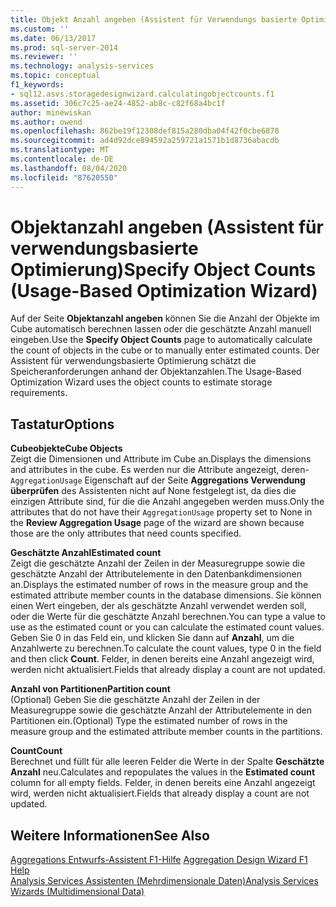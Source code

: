 ```yaml
---
title: Objekt Anzahl angeben (Assistent für Verwendungs basierte Optimierung) | Microsoft-Dokumentation
ms.custom: ''
ms.date: 06/13/2017
ms.prod: sql-server-2014
ms.reviewer: ''
ms.technology: analysis-services
ms.topic: conceptual
f1_keywords:
- sql12.asvs.storagedesignwizard.calculatingobjectcounts.f1
ms.assetid: 306c7c25-ae24-4852-ab8c-c82f68a4bc1f
author: minewiskan
ms.author: owend
ms.openlocfilehash: 862be19f12308def815a280dba04f42f0cbe6878
ms.sourcegitcommit: ad4d92dce894592a259721a1571b1d8736abacdb
ms.translationtype: MT
ms.contentlocale: de-DE
ms.lasthandoff: 08/04/2020
ms.locfileid: "87620550"
---
```

# <a name="specify-object-counts-usage-based-optimization-wizard"></a><span data-ttu-id="22dc4-102">Objektanzahl angeben (Assistent für verwendungsbasierte Optimierung)</span><span class="sxs-lookup"><span data-stu-id="22dc4-102">Specify Object Counts (Usage-Based Optimization Wizard)</span></span>
  <span data-ttu-id="22dc4-103">Auf der Seite **Objektanzahl angeben** können Sie die Anzahl der Objekte im Cube automatisch berechnen lassen oder die geschätzte Anzahl manuell eingeben.</span><span class="sxs-lookup"><span data-stu-id="22dc4-103">Use the **Specify Object Counts** page to automatically calculate the count of objects in the cube or to manually enter estimated counts.</span></span> <span data-ttu-id="22dc4-104">Der Assistent für verwendungsbasierte Optimierung schätzt die Speicheranforderungen anhand der Objektanzahlen.</span><span class="sxs-lookup"><span data-stu-id="22dc4-104">The Usage-Based Optimization Wizard uses the object counts to estimate storage requirements.</span></span>  
  
## <a name="options"></a><span data-ttu-id="22dc4-105">Tastatur</span><span class="sxs-lookup"><span data-stu-id="22dc4-105">Options</span></span>  
 <span data-ttu-id="22dc4-106">**Cubeobjekte**</span><span class="sxs-lookup"><span data-stu-id="22dc4-106">**Cube Objects**</span></span>  
 <span data-ttu-id="22dc4-107">Zeigt die Dimensionen und Attribute im Cube an.</span><span class="sxs-lookup"><span data-stu-id="22dc4-107">Displays the dimensions and attributes in the cube.</span></span> <span data-ttu-id="22dc4-108">Es werden nur die Attribute angezeigt, deren- `AggregationUsage` Eigenschaft auf der Seite **Aggregations Verwendung überprüfen** des Assistenten nicht auf None festgelegt ist, da dies die einzigen Attribute sind, für die die Anzahl angegeben werden muss.</span><span class="sxs-lookup"><span data-stu-id="22dc4-108">Only the attributes that do not have their `AggregationUsage` property set to None in the **Review Aggregation Usage** page of the wizard are shown because those are the only attributes that need counts specified.</span></span>  
  
 <span data-ttu-id="22dc4-109">**Geschätzte Anzahl**</span><span class="sxs-lookup"><span data-stu-id="22dc4-109">**Estimated count**</span></span>  
 <span data-ttu-id="22dc4-110">Zeigt die geschätzte Anzahl der Zeilen in der Measuregruppe sowie die geschätzte Anzahl der Attributelemente in den Datenbankdimensionen an.</span><span class="sxs-lookup"><span data-stu-id="22dc4-110">Displays the estimated number of rows in the measure group and the estimated attribute member counts in the database dimensions.</span></span> <span data-ttu-id="22dc4-111">Sie können einen Wert eingeben, der als geschätzte Anzahl verwendet werden soll, oder die Werte für die geschätzte Anzahl berechnen.</span><span class="sxs-lookup"><span data-stu-id="22dc4-111">You can type a value to use as the estimated count or you can calculate the estimated count values.</span></span> <span data-ttu-id="22dc4-112">Geben Sie 0 in das Feld ein, und klicken Sie dann auf **Anzahl**, um die Anzahlwerte zu berechnen.</span><span class="sxs-lookup"><span data-stu-id="22dc4-112">To calculate the count values, type 0 in the field and then click **Count**.</span></span> <span data-ttu-id="22dc4-113">Felder, in denen bereits eine Anzahl angezeigt wird, werden nicht aktualisiert.</span><span class="sxs-lookup"><span data-stu-id="22dc4-113">Fields that already display a count are not updated.</span></span>  
  
 <span data-ttu-id="22dc4-114">**Anzahl von Partitionen**</span><span class="sxs-lookup"><span data-stu-id="22dc4-114">**Partition count**</span></span>  
 <span data-ttu-id="22dc4-115">(Optional) Geben Sie die geschätzte Anzahl der Zeilen in der Measuregruppe sowie die geschätzte Anzahl der Attributelemente in den Partitionen ein.</span><span class="sxs-lookup"><span data-stu-id="22dc4-115">(Optional) Type the estimated number of rows in the measure group and the estimated attribute member counts in the partitions.</span></span>  
  
 <span data-ttu-id="22dc4-116">**Count**</span><span class="sxs-lookup"><span data-stu-id="22dc4-116">**Count**</span></span>  
 <span data-ttu-id="22dc4-117">Berechnet und füllt für alle leeren Felder die Werte in der Spalte **Geschätzte Anzahl** neu.</span><span class="sxs-lookup"><span data-stu-id="22dc4-117">Calculates and repopulates the values in the **Estimated count** column for all empty fields.</span></span> <span data-ttu-id="22dc4-118">Felder, in denen bereits eine Anzahl angezeigt wird, werden nicht aktualisiert.</span><span class="sxs-lookup"><span data-stu-id="22dc4-118">Fields that already display a count are not updated.</span></span>  
  
## <a name="see-also"></a><span data-ttu-id="22dc4-119">Weitere Informationen</span><span class="sxs-lookup"><span data-stu-id="22dc4-119">See Also</span></span>  
 <span data-ttu-id="22dc4-120">[Aggregations Entwurfs-Assistent F1-Hilfe](aggregation-design-wizard-f1-help.md) </span><span class="sxs-lookup"><span data-stu-id="22dc4-120">[Aggregation Design Wizard F1 Help](aggregation-design-wizard-f1-help.md) </span></span>  
 [<span data-ttu-id="22dc4-121">Analysis Services Assistenten &#40;Mehrdimensionale Daten&#41;</span><span class="sxs-lookup"><span data-stu-id="22dc4-121">Analysis Services Wizards &#40;Multidimensional Data&#41;</span></span>](analysis-services-wizards-multidimensional-data.md)  
  
  

